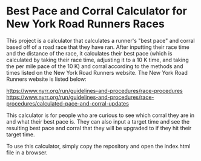 # Best Pace and Corral Calculator for New York Road Runners Races

This project is a calculator that calculates a runner's "best pace" and corral based off of a road race that they have ran. After inputting their race time and the distance of the race, it calculates their best pace
(which is calculated by taking their race time, adjusting it to a 10 K time, and taking the per mile pace of the 10 K) and corral according to the methods and times listed on the New York Road Runners website. The New
York Road Runners website is listed below:

https://www.nyrr.org/run/guidelines-and-procedures/race-procedures
https://www.nyrr.org/run/guidelines-and-procedures/race-procedures/calculated-pace-and-corral-updates

This calculator is for people who are curious to see which corral they are in and what their best pace is. They can also input a target time and see the resulting best pace and corral that they will be upgraded to if
they hit their target time. 

To use this calculator, simply copy the repository and open the index.html file in a browser. 
